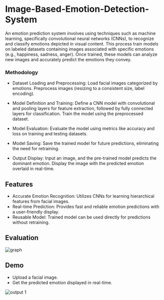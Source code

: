 
# Image-Based-Emotion-Detection-System

An emotion prediction system involves using techniques such as machine learning, specifically convolutional neural networks (CNNs), to recognize and classify emotions depicted in visual content. This process train models on labeled datasets containing images associated with specific emotions (e.g., happiness, sadness, anger). Once trained, these models can analyze new images and accurately predict the emotions they convey.

### Methodology

- Dataset Loading and Preprocessing: Load facial images categorized by emotions. Preprocess images (resizing to a consistent size, label encoding).

- Model Definition and Training: Define a CNN model with convolutional and pooling layers for feature extraction, followed by fully connected layers for classification. Train the model using the preprocessed dataset.

- Model Evaluation: Evaluate the model using metrics like accuracy and loss on training and testing datasets.

- Model Saving: Save the trained model for future predictions, eliminating the need for retraining.

- Output Display: Input an image, and the pre-trained model predicts the dominant emotion. Display the image with the predicted emotion overlaid in real-time.


## Features

- Accurate Emotion Recognition: Utilizes CNNs for learning hierarchical features from facial images.
- Real-time Prediction: Provides fast and reliable emotion predictions with a user-friendly display.
- Reusable Model: Trained model can be used directly for predictions without retraining.

## Evaluation

![graph](https://github.com/user-attachments/assets/5f4566c2-8b1f-4a76-b37f-63218248457e)

## Demo

- Upload a facial image.
- Get the predicted emotion displayed in real-time.

![output 1](https://github.com/user-attachments/assets/2811807a-f2cc-410f-8301-8cacca19fc55)



